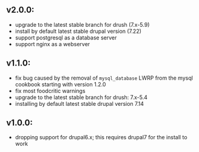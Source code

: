 ## v2.0.0:

* upgrade to the latest stable branch for drush (7.x-5.9)
* install by default latest stable drupal version (7.22)
* support postgresql as a database server
* support nginx as a webserver

## v1.1.0:

* fix bug caused by the removal of `mysql_database` LWRP from the mysql cookbook starting with version 1.2.0
* fix most foodcritic warnings
* upgrade to the latest stable branch for drush: 7.x-5.4
* installing by default latest stable drupal version 7.14

## v1.0.0:

* dropping support for drupal6.x; this requires drupal7 for the install to work
